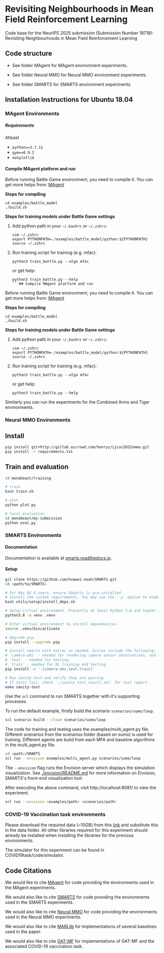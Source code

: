 # Revisiting Neighbourhoods in Mean Field Reinforcement Learning

Code base for the NeurIPS 2025 submission (Submission Number 18718): Revisiting Neighbourhoods in Mean Field Reinforcement Learning

 
## Code structure


- See folder MAgent for MAgent environment experiments.

- See folder Neural MMO for Neural MMO environment experiments.

- See folder SMARTS for SMARTS environment experiments.




## Installation Instructions for Ubuntu 18.04



### MAgent Environments 





##### Requirements

Atleast 

- `python==3.7.11`
- `gym==0.9.2`
- `matplotlib`


#### Compile MAgent platform and run

Before running Battle Game environment, you need to compile it. You can get more helps from: [MAgent](https://github.com/geek-ai/MAgent)

**Steps for compiling**

```shell
cd examples/battle_model
./build.sh
```

**Steps for training models under Battle Game settings**

1. Add python path in your `~/.bashrc` or `~/.zshrc`:

    ```shell
    vim ~/.zshrc
    export PYTHONPATH=./examples/battle_model/python:${PYTHONPATH}
    source ~/.zshrc
    ```

2. Run training script for training (e.g. mfac):

    ```shell
    python3 train_battle.py --algo mfac
    ```

    or get help:

    ```shell
    python3 train_battle.py --help
    ```## Compile MAgent platform and run

Before running Battle Game environment, you need to compile it. You can get more helps from: [MAgent](https://github.com/geek-ai/MAgent)

**Steps for compiling**

```shell
cd examples/battle_model
./build.sh
```

**Steps for training models under Battle Game settings**

1. Add python path in your `~/.bashrc` or `~/.zshrc`:

    ```shell
    vim ~/.zshrc
    export PYTHONPATH=./examples/battle_model/python:${PYTHONPATH}
    source ~/.zshrc
    ```

2. Run training script for training (e.g. mfac):

    ```shell
    python3 train_battle.py --algo mfac
    ```

    or get help:

    ```shell
    python3 train_battle.py --help
    ```

Similarly you can run the experiments for the Combined Arms and Tiger environments. 






### Neural MMO Environments


## Install
```bash
pip install git+http://gitlab.aicrowd.com/henryz/ijcai2022nmmo.git
pip install -r requirements.txt
```


## Train and evaluation
```bash
cd monobeast/training

# train
bash train.sh

# plot
python plot.py

# local evaluation
cd monobeast/my-submission
python eval.py
```



### SMARTS Environments

#### Documentation
Documentation is available at [smarts.readthedocs.io](https://smarts.readthedocs.io/en/latest).

#### Setup


```bash
git clone https://github.com/huawei-noah/SMARTS.git
cd <path/to/SMARTS>

# For Mac OS X users, ensure XQuartz is pre-installed.
# Install the system requirements. You may use the `-y` option to enable automatic assumption of "yes" to all prompts to avoid timeout from waiting for user input. 
bash utils/setup/install_deps.sh

# Setup virtual environment. Presently at least Python 3.8 and higher is officially supported.
python3.8 -m venv .venv

# Enter virtual environment to install dependencies.
source .venv/bin/activate

# Upgrade pip.
pip install --upgrade pip

# Install smarts with extras as needed. Extras include the following: 
# `camera-obs` - needed for rendering camera sensor observations, and for testing.
# `test` - needed for testing.
# `train` - needed for RL training and testing.
pip install -e '.[camera-obs,test,train]'

# Run sanity-test and verify they are passing.
# If tests fail, check './sanity_test_result.xml' for test report. 
make sanity-test
```

Use the `scl` command to run SMARTS together with it's supporting processes. 

To run the default example, firstly build the scenario `scenarios/sumo/loop`.
```bash
scl scenario build --clean scenarios/sumo/loop
```

The code for training and testing uses the examples/multi\_agent.py file. Different scenarios from the scenarios folder (based on sumo) is used for training. Different agents are build from each MFA and baseline algorithms in the multi\_agent.py file. 

```bash 
cd <path>/SMARTS
scl run --envision examples/multi_agent.py scenarios/sumo/loop
```




The `--envision` flag runs the Envision server which displays the simulation visualization. See [./envision/README.md](./envision/README.md) for more information on Envision, SMARTS's front-end visualization tool.

After executing the above command, visit http://localhost:8081/ to view the experiment.


```bash
scl run --envision <examples/path> <scenarios/path> 
```




### COVID-19 Vaccination task environments

Please download the required data (~10GB) from this [link](https://drive.google.com/drive/folders/1-68jPOd6NXVyiC1PWbo-9wrqiktOi4GT?usp=sharing) and substitute this in the data folder. All other libraries required for this experiment should already be installed when installing the libraries for the previous environments.  

The simulator for this experiment can be found in COVID19task/code/simulator. 





## Code Citations

We would like to cite [MAgent](https://github.com/geek-ai/MAgent) for code providing the environments used in the MAgent experiments. 

We would also like to cite [SMARTS](https://github.com/huawei-noah/SMARTS) for code providing the environments used in the SMARTS experiments. 

We would also like to cite [Neural MMO](https://github.com/neuralmmo) for code providing the environments used in the Neural MMO experiments. 

We would also like to cite [MARLlib](https://marllib.readthedocs.io/en/latest/) for implementations of several baselines used in the paper. 

We would also like to cite [GAT-MF](https://github.com/tsinghua-fib-lab/Large-Scale-MARL-GATMF) for implementations of GAT-MF and the associated COVID-19 vaccination task.  




